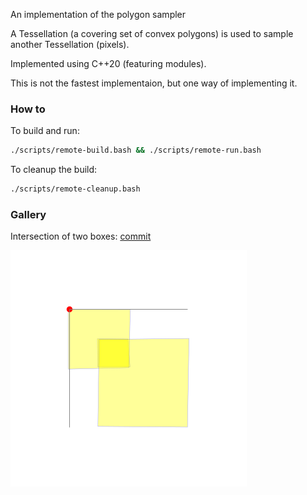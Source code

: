 An implementation of the polygon sampler

A Tessellation (a covering set of convex polygons) is used to sample
another Tessellation (pixels).

Implemented using C++20 (featuring modules).

This is not the fastest implementaion, but one way of implementing it.

### How to
To build and run:
```bash
./scripts/remote-build.bash && ./scripts/remote-run.bash
```

To cleanup the build:
```bash
./scripts/remote-cleanup.bash
```
### Gallery
Intersection of two boxes:
[commit](https://github.com/sosi-org/scientific-code/tree/4b1a7ded637fa60390d1ff8608a6429f5ec39190)

![x](./gallery/intersection1_17j22-3.svg)
